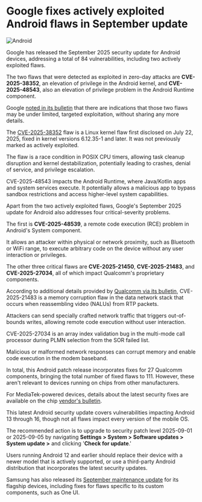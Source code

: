 # Google fixes actively exploited Android flaws in September update

![Android](https://www.bleepstatic.com/content/hl-images/2024/02/08/Android.jpg)

Google has released the September 2025 security update for Android devices, addressing a total of 84 vulnerabilities, including two actively exploited flaws.

The two flaws that were detected as exploited in zero-day attacks are **CVE-2025-38352**, an elevation of privilege in the Android kernel, and **CVE-2025-48543**, also an elevation of privilege problem in the Android Runtime component.

Google [noted in its bulletin](https://source.android.com/docs/security/bulletin/2025-09-01) that there are indications that those two flaws may be under limited, targeted exploitation, without sharing any more details.

The [CVE-2025-38352](https://nvd.nist.gov/vuln/detail/CVE-2025-38352) flaw is a Linux kernel flaw first disclosed on July 22, 2025, fixed in kernel versions 6.12.35-1 and later. It was not previously marked as actively exploited.

The flaw is a race condition in POSIX CPU timers, allowing task cleanup disruption and kernel destabilization, potentially leading to crashes, denial of service, and privilege escalation.

CVE-2025-48543 impacts the Android Runtime, where Java/Kotlin apps and system services execute. It potentially allows a malicious app to bypass sandbox restrictions and access higher-level system capabilities.

Apart from the two actively exploited flaws, Google's September 2025 update for Android also addresses four critical-severity problems.

The first is **CVE-2025-48539**, a remote code execution (RCE) problem in Android's System component.

It allows an attacker within physical or network proximity, such as Bluetooth or WiFi range, to execute arbitrary code on the device without any user interaction or privileges.

The other three critical flaws are **CVE-2025-21450**, **CVE-2025-21483**, and **CVE-2025-27034**, all of which impact Qualcomm's proprietary components.

According to additional details provided by [Qualcomm via its bulletin](https://docs.qualcomm.com/product/publicresources/securitybulletin/september-2025-bulletin.html), CVE-2025-21483 is a memory corruption flaw in the data network stack that occurs when reassembling video (NALUs) from RTP packets.

Attackers can send specially crafted network traffic that triggers out-of-bounds writes, allowing remote code execution without user interaction.

CVE-2025-27034 is an array index validation bug in the multi-mode call processor during PLMN selection from the SOR failed list.

Malicious or malformed network responses can corrupt memory and enable code execution in the modem baseband.

In total, this Android patch release incorporates fixes for 27 Qualcomm components, bringing the total number of fixed flaws to 111\. However, these aren't relevant to devices running on chips from other manufacturers.

For MediaTek-powered devices, details about the latest security fixes are available on the chip [vendor's bulletin](https://corp.mediatek.com/product-security-bulletin/September-2025).

This latest Android security update covers vulnerabilities impacting Android 13 through 16, though not all flaws impact every version of the mobile OS.

The recommended action is to upgrade to security patch level 2025-09-01 or 2025-09-05 by navigating **Settings > System > Software updates > System update >** and clicking '**Check for update**.'

Users running Android 12 and earlier should replace their device with a newer model that is actively supported, or use a third-party Android distribution that incorporates the latest security updates.

Samsung has also released its [September maintenance update](https://security.samsungmobile.com/securityUpdate.smsb) for its flagship devices, including fixes for flaws specific to its custom components, such as One UI.